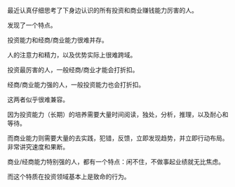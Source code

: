 最近认真仔细思考了下身边认识的所有投资和商业赚钱能力厉害的人。

发现了一个特点。

投资能力和经商/商业能力很难并存。

人的注意力和精力，以及优势实际上很难跨域。

投资最厉害的人，一般经商/商业才能会打折扣。

经商/商业能力强的人，一般投资能力也会打折扣。

这两者似乎很难兼容。

因为投资能力（长期）的培养需要大量时间阅读，独处，分析，推理，以及耐心和等待。

而商业能力则需要大量的去实践，犯错，反馈，立即发现趋势，并立即行动布局。非常讲究速度和果断。

商业/经商能力特别强的人，都有一个特点：闲不住，不做事起业绩就无比焦虑。

而这个特质在投资领域基本上是致命的行为。
